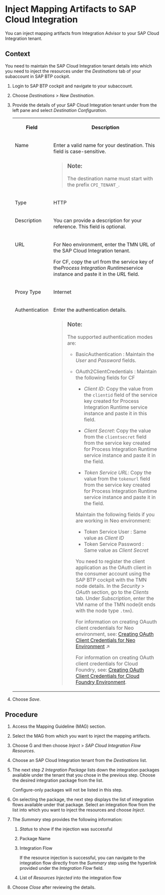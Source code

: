 <!-- loio47ad97e5b7614715ac54dcb24d72a871 -->

<link rel="stylesheet" type="text/css" href="../css/sap-icons.css"/>

# Inject Mapping Artifacts to SAP Cloud Integration

You can inject mapping artifacts from Integration Advisor to your SAP Cloud Integration tenant.



## Context

You need to maintain the SAP Cloud Integration tenant details into which you need to inject the resources under the *Destinations* tab of your subaccount in SAP BTP cockpit.

1.  Login to SAP BTP cockpit and navigate to your subaccount.

2.  Choose *Destinations* \> *New Destination*.
3.  Provide the details of your SAP Cloud Integration tenant under from the left pane and select *Destination Configuration*.


    <table>
    <tr>
    <th valign="top">

    Field
    
    </th>
    <th valign="top">

    Description
    
    </th>
    </tr>
    <tr>
    <td valign="top">
    
    Name
    
    </td>
    <td valign="top">
    
    Enter a valid name for your destination. This field is case-sensitive.

    > ### Note:  
    > The destination name must start with the prefix `CPI_TENANT_`.


    
    </td>
    </tr>
    <tr>
    <td valign="top">
    
    Type
    
    </td>
    <td valign="top">
    
    HTTP
    
    </td>
    </tr>
    <tr>
    <td valign="top">
    
    Description
    
    </td>
    <td valign="top">
    
    You can provide a description for your reference. This field is optional.
    
    </td>
    </tr>
    <tr>
    <td valign="top">
    
    URL
    
    </td>
    <td valign="top">
    
    For Neo environment, enter the TMN URL of the SAP Cloud Integration tenant.

    For CF, copy the url from the service key of the*Process Integration Runtime*service instance and paste it in the *URL* field.
    
    </td>
    </tr>
    <tr>
    <td valign="top">
    
    Proxy Type
    
    </td>
    <td valign="top">
    
    Internet
    
    </td>
    </tr>
    <tr>
    <td valign="top">
    
    Authentication
    
    </td>
    <td valign="top">
    
    Enter the authentication details.

    > ### Note:  
    > The supported authentication modes are:
    > 
    > -   BasicAuthentication : Maintain the *User* and *Password* fields.
    > 
    > -   OAuth2ClientCredentials : Maintain the following fields for CF
    > 
    >     -   *Client ID*: Copy the value from the `clientid` field of the service key created for Process Integration Runtime service instance and paste it in this field.
    > 
    >     -   *Client Secret*: Copy the value from the `clientsecret` field from the service key created for Process Integration Runtime service instance and paste it in the field.
    >     -   *Token Service URL*: Copy the value from the `tokenurl` field from the service key created for Process Integration Runtime service instance and paste it in the field.
    > 
    >     Maintain the following fields if you are working in Neo environment:
    > 
    >     -   Token Service User : Same value as *Client ID*
    >     -   Token Service Password : Same value as *Client Secret*
    > 
    >     You need to register the client application as the OAuth client in the consumer account using the SAP BTP cockpit with the TMN node details. In the *Security* \> *OAuth* section, go to the *Clients* tab. Under *Subscription*, enter the VM name of the TMN node\(it ends with the node type `.tmn`\).
    > 
    >     For information on creating OAuuth client credentials for Neo environment, see: [Creating OAuth Client Credentials for Neo Environment](https://help.sap.com/viewer/368c481cd6954bdfa5d0435479fd4eaf/Cloud/en-US/040d8110293d44b1bfaa75674530d395.html "The API is protected by basic authentication and OAuth.") :arrow_upper_right:
    > 
    >     For information on creating OAuth client credentials for Cloud Foundry, see: [Creating OAuth Client Credentials for Cloud Foundry Environment](creating-oauth-client-credentials-for-cloud-foundry-environment-50b63c6.md).


    
    </td>
    </tr>
    </table>
    
4.  Choose *Save*.



## Procedure

1.  Access the Mapping Guideline \(MAG\) section.

2.  Select the MAG from which you want to inject the mapping artifacts.

3.  Choose <span class="SAP-icons-V5"></span> and then choose *Inject* \> *SAP Cloud Integration Flow Resources*.

4.  Choose an SAP Cloud Integration tenant from the *Destinations* list.

5.  The next step *2 Integration Package* lists down the integration packages available under the tenant that you chose in the previous step. Choose the desired integration package from the list.

    Configure-only packages will not be listed in this step.

6.  On selecting the package, the next step displays the list of integration flows available under that package. Select an integration flow from the list into which you want to inject the resources and choose *Inject*.

7.  The *Summary* step provides the following information:

    1.  *Status* to show if the injection was successful

    2.  Package Name

    3.  Integration Flow

        If the resource injection is successful, you can navigate to the integration flow directly from the *Summary* step using the hyperlink provided under the *Integration Flow* field.

    4.  List of *Resources Injected* into the integration flow


8.  Choose *Close* after reviewing the details.


